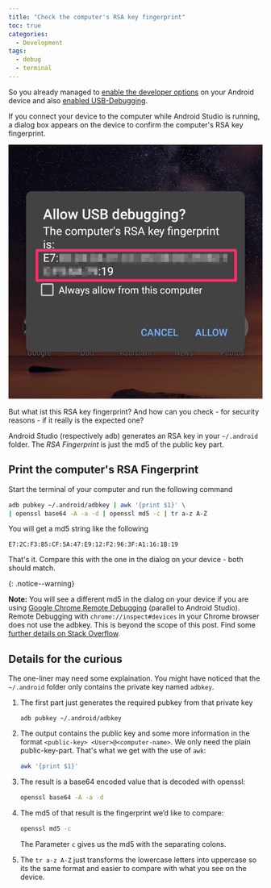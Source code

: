 ```yaml
---
title: "Check the computer's RSA key fingerprint"
toc: true
categories:
  - Development
tags:
  - debug
  - terminal
---
```


So you already managed to [enable the developer options](https://developer.android.com/studio/debug/dev-options.html ) on your Android device and also [enabled USB-Debugging](https://developer.android.com/studio/debug/dev-options.html#debugging).

If you connect your device to the computer while Android Studio is running, a dialog box appears on the device to confirm the computer's RSA key fingerprint.

![2021-09-19-android_device_rsa_fingerprint](../../assets/images/2021/2021-09-19-android_device_rsa_fingerprint.png)

But what ist this RSA key fingerprint? And how can you check - for security reasons - if it really is the expected one?

Android Studio (respectively adb) generates an RSA key in your  `~/.android` folder.
The *RSA Fingerprint* is just the md5 of the public key part.

## Print the computer's RSA Fingerprint
Start the terminal of your computer and run the following command
```bash
adb pubkey ~/.android/adbkey | awk '{print $1}' \
| openssl base64 -A -a -d | openssl md5 -c | tr a-z A-Z
```

You will get a md5 string like the following
```
E7:2C:F3:B5:CF:5A:47:E9:12:F2:96:3F:A1:16:1B:19
````

That's it. Compare this with the one in the dialog on your device - both should match.

{: .notice--warning}

**Note:** You will see a different md5 in the dialog on your device if you are using [Google Chrome Remote Debugging]( https://developer.chrome.com/docs/devtools/remote-debugging/) (parallel to Android Studio). Remote Debugging with `chrome://inspect#devices` in your Chrome browser does not use the adbkey. This is beyond the scope of this post. Find some [further details on Stack Overflow](https://stackoverflow.com/questions/61591205/physical-devices-not-working-in-android-studio-multiple-rsa-key-fingerprints-bu).

## Details for the curious

The one-liner may need some explaination. You might have noticed that the  `~/.android` folder only contains the private key named  `adbkey`.

1. The first part just generates the required pubkey from that private key
   ```
   adb pubkey ~/.android/adbkey
   ```

2. The output contains the public key and some more information in the format `<public-key> <User>@<computer-name>`. We only need the plain public-key-part. That's what we get with the use of `awk`:
   ```bash
   awk '{print $1}'
   ```

3. The result is a base64 encoded value that is decoded with openssl:
   ```bash
   openssl base64 -A -a -d
   ```

4. The md5 of that result is the fingerprint we’d like to compare:
   ```bash
   openssl md5 -c
   ```
   The Parameter `c` gives us the md5 with the separating colons.

5. The `tr a-z A-Z` just transforms the lowercase letters into uppercase so its the same format and easier to compare with what you see on the device.

